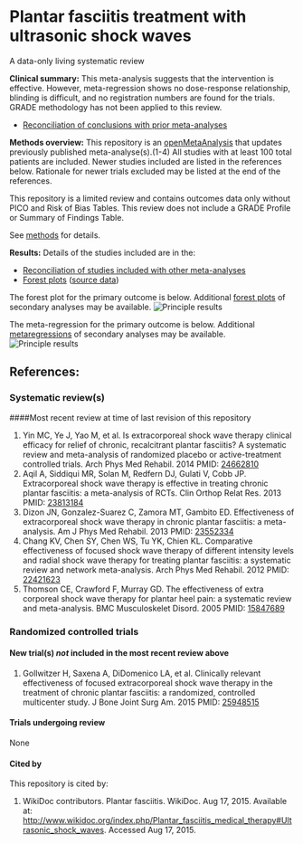 Plantar fasciitis treatment with ultrasonic shock waves
====================
A data-only living systematic review

**Clinical summary:** This meta-analysis suggests that the intervention is effective. However, meta-regression shows no dose-response relationship, blinding is difficult, and no registration numbers are found for the trials. GRADE methodology has not been applied to this review.

* [Reconciliation of conclusions with prior meta-analyses](../../tree/master/reconciliation-tables) 

**Methods overview:** This repository is an [openMetaAnalysis](https://openmetaanalysis.github.io/) that updates previously published meta-analyse(s).(1-4) All studies with at least 100 total patients are included. Newer studies included are listed in the references below. Rationale for newer trials excluded may be listed at the end of the references. 

This repository is a limited review and contains outcomes data only without PICO and Risk of Bias Tables.  This review does not include a GRADE Profile or Summary of Findings Table.

See [methods](http://openmetaanalysis.github.io/methods.html) for details.

**Results:** Details of the studies included are in the:

* [Reconciliation of studies included with other meta-analyses](../../tree/master/reconciliation-tables) 
* [Forest plots](../../tree/master/forest-plots) ([source data](../../tree/master/data))

The forest plot for the primary outcome is below. Additional [forest plots](../../tree/master/forest-plots) of secondary analyses may be available. 
![Principle results](https://github.com/openMetaAnalysis/Ultrasonic-shock-waves-for-plantar-fasciitis/blob/master/forest-plots/Outcome-Primary.png "Principle results")

The meta-regression for the primary outcome is below. Additional [metaregressions](../../tree/master/metaregression) of secondary analyses may be available. 
![Principle results](https://raw.githubusercontent.com/openMetaAnalysis/Ultrasonic-shock-waves-for-plantar-fasciitis/master/metaregression/Outcome-Primary.png "Principle results")

References:
----------------------------------
### Systematic review(s)
####Most recent review at time of last revision of this repository
1. Yin MC, Ye J, Yao M, et al. Is extracorporeal shock wave therapy clinical efficacy for relief of chronic, recalcitrant plantar fasciitis? A systematic review and meta-analysis of randomized placebo or active-treatment controlled trials. Arch Phys Med Rehabil. 2014 PMID: [24662810](http://pubmed.gov/24662810)
2. Aqil A, Siddiqui MR, Solan M, Redfern DJ, Gulati V, Cobb JP. Extracorporeal shock wave therapy is effective in treating chronic plantar fasciitis: a meta-analysis of RCTs. Clin Orthop Relat Res. 2013 PMID: [23813184](http://pubmed.gov/23813184)
3. Dizon JN, Gonzalez-Suarez C, Zamora MT, Gambito ED. Effectiveness of extracorporeal shock wave therapy in chronic plantar fasciitis: a meta-analysis.  Am J Phys Med Rehabil. 2013 PMID: [23552334](http://pubmed.gov/23552334)
4. Chang KV, Chen SY, Chen WS, Tu YK, Chien KL. Comparative effectiveness of focused shock wave therapy of different intensity levels and radial shock wave therapy for treating plantar fasciitis: a systematic review and network meta-analysis. Arch Phys Med Rehabil. 2012 PMID: [22421623](http://pubmed.gov/22421623)
5. Thomson CE, Crawford F, Murray GD. The effectiveness of extra corporeal shock wave therapy for plantar heel pain: a systematic review and meta-analysis. BMC Musculoskelet Disord. 2005 PMID: [15847689](http://pubmed.gov/15847689)

### Randomized controlled trials
#### New trial(s) *not* included in the most recent review above
1. Gollwitzer H, Saxena A, DiDomenico LA, et al. Clinically relevant effectiveness of focused extracorporeal shock wave therapy in the treatment of chronic plantar fasciitis: a randomized, controlled multicenter study. J Bone Joint Surg Am. 2015 PMID: [25948515](http://pubmed.gov/25948515)

#### Trials undergoing review
None

#### Cited by

This repository is cited by:

1. WikiDoc contributors. Plantar fasciitis. WikiDoc. Aug 17, 2015. Available at: http://www.wikidoc.org/index.php/Plantar_fasciitis_medical_therapy#Ultrasonic_shock_waves. Accessed Aug 17, 2015.




